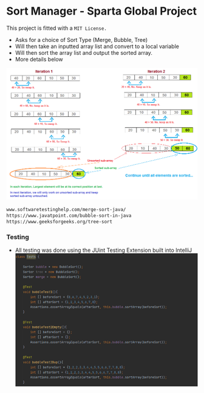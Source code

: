 # Sort Manager - Sparta Global Project
This project is fitted with a `MIT License.`

- Asks for a choice of Sort Type (Merge, Bubble, Tree)
- Will then take an inputted array list and convert to a local variable
- Will then sort the array list and output the sorted array.
- More details below

![img_1.png](img_1.png)

```
www.softwaretestinghelp.com/merge-sort-java/
https://www.javatpoint.com/bubble-sort-in-java
https://www.geeksforgeeks.org/tree-sort
```

### Testing
- All testing was done using the JUint Testing Extension built into IntelliJ
![img.png](img.png)
```